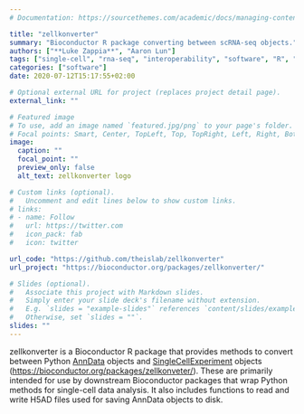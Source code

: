 ```yaml
---
# Documentation: https://sourcethemes.com/academic/docs/managing-content/

title: "zellkonverter"
summary: "Bioconductor R package converting between scRNA-seq objects."
authors: ["**Luke Zappia**", "Aaron Lun"]
tags: ["single-cell", "rna-seq", "interoperability", "software", "R", "Bioconductor"]
categories: ["software"]
date: 2020-07-12T15:17:55+02:00

# Optional external URL for project (replaces project detail page).
external_link: ""

# Featured image
# To use, add an image named `featured.jpg/png` to your page's folder.
# Focal points: Smart, Center, TopLeft, Top, TopRight, Left, Right, BottomLeft, Bottom, BottomRight.
image:
  caption: ""
  focal_point: ""
  preview_only: false
  alt_text: zellkonverter logo

# Custom links (optional).
#   Uncomment and edit lines below to show custom links.
# links:
# - name: Follow
#   url: https://twitter.com
#   icon_pack: fab
#   icon: twitter

url_code: "https://github.com/theislab/zellkonverter"
url_project: "https://bioconductor.org/packages/zellkonverter/"

# Slides (optional).
#   Associate this project with Markdown slides.
#   Simply enter your slide deck's filename without extension.
#   E.g. `slides = "example-slides"` references `content/slides/example-slides.md`.
#   Otherwise, set `slides = ""`.
slides: ""
---
```


zellkonverter is a Bioconductor R package that provides methods to convert
between Python [AnnData](https://anndata.readthedocs.io/en/latest/index.html)
objects and [SingleCellExperiment](https://bioconductor.org/packages/SingleCellExperiment/)
objects (https://bioconductor.org/packages/zellkonveter/). These are primarily
intended for use by downstream Bioconductor packages that wrap Python methods
for single-cell data analysis. It also includes functions to read and write H5AD
files used for saving AnnData objects to disk.
